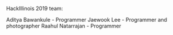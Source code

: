 HackIllinois 2019 team: 

Aditya Bawankule - Programmer
Jaewook Lee - Programmer and photographer
Raahul Natarrajan - Programmer
